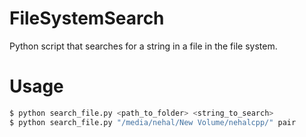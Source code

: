 # FileSystemSearch

Python script that searches for a string in a file in the file system.

# Usage
``` bash
$ python search_file.py <path_to_folder> <string_to_search>
$ python search_file.py "/media/nehal/New Volume/nehalcpp/" pair
```
